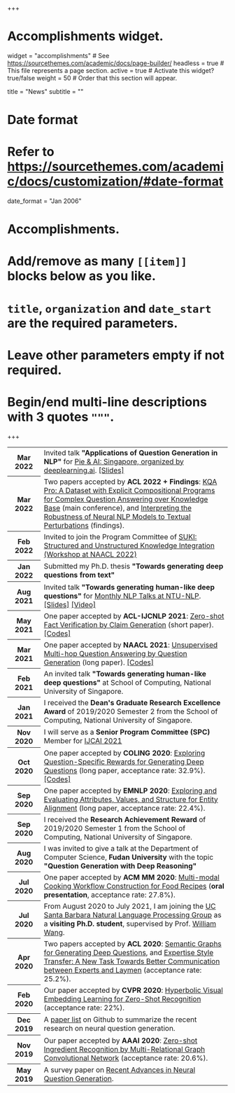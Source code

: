 +++
# Accomplishments widget.
widget = "accomplishments"  # See https://sourcethemes.com/academic/docs/page-builder/
headless = true  # This file represents a page section.
active = true  # Activate this widget? true/false
weight = 50  # Order that this section will appear.

title = "News"
subtitle = ""

# Date format
#   Refer to https://sourcethemes.com/academic/docs/customization/#date-format
date_format = "Jan 2006"

# Accomplishments.
#   Add/remove as many `[[item]]` blocks below as you like.
#   `title`, `organization` and `date_start` are the required parameters.
#   Leave other parameters empty if not required.
#   Begin/end multi-line descriptions with 3 quotes `"""`.

+++

<table class="table table-hover">
  <tbody>
    <tr>
      <th scope="row" class="text-center">Mar 2022</th>
      <td style="width: 85%;margin:auto;">Invited talk <b>"Applications of Question Generation in NLP"</b> for <a href="https://www.eventbrite.com/e/pie-ai-singapore-applications-of-question-generation-in-nlp-tickets-304213690337#">Pie & AI: Singapore, organized by deeplearning.ai</a>. <a href="https://speakerdeck.com/wingnus/applications-of-question-generation-in-nlp">[Slides]</a></td>
    </tr>
    <tr>
      <th scope="row" class="text-center">Mar 2022</th>
      <td style="width: 85%;margin:auto;">Two papers accepted by <b>ACL 2022 + Findings</b>: <a href="https://openreview.net/pdf?id=FgITqNVqpVz">KQA Pro: A Dataset with Explicit Compositional Programs for Complex Question Answering over Knowledge Base</a> (main conference), and <a href="https://openreview.net/pdf?id=ONfJZSIkLli">Interpreting the Robustness of Neural NLP Models to Textual Perturbations</a> (findings).</td>
    </tr>
    <tr>
      <th scope="row" class="text-center">Feb 2022</th>
      <td style="width: 85%;margin:auto;">Invited to join the Program Committee of <a href="https://suki-workshop.github.io/organization">SUKI: Structured and Unstructured Knowledge Integration (Workshop at NAACL 2022)</a></td>
    </tr>
    <tr>
      <th scope="row" class="text-center">Jan 2022</th>
      <td style="width: 85%;margin:auto;">Submitted my Ph.D. thesis <b>"Towards generating deep questions from text"</b></td>
    </tr>
    <tr>
      <th scope="row" class="text-center">Aug 2021</th>
      <td style="width: 85%;margin:auto;">Invited talk <b>"Towards generating human-like deep questions"</b> for <a href="https://ntunlpsg.github.io/talk/liangming/">Monthly NLP Talks at NTU-NLP</a>. <a href="files/talks/[V6] Towards Generating Human-like Deep Questions.pdf">[Slides]</a> <a href="https://www.youtube.com/watch?v=CAJJJOoS-q4&t=559s">[Video]</a></td>
    </tr>
    <tr>
      <th scope="row" class="text-center">May 2021</th>
      <td style="width: 85%;margin:auto;">One paper accepted by <b>ACL-IJCNLP 2021</b>: <a href="https://arxiv.org/pdf/2105.14682.pdf">Zero-shot Fact Verification by Claim Generation</a> (short paper). <a href="https://github.com/teacherpeterpan/Zero-shot-Fact-Verification">[Codes]</a></td>
    </tr>
    <tr>
      <th scope="row" class="text-center">Mar 2021</th>
      <td style="width: 85%;margin:auto;">One paper accepted by <b>NAACL 2021</b>: <a href="https://arxiv.org/pdf/2010.12623.pdf">Unsupervised Multi-hop Question Answering by Question Generation</a> (long paper). <a href="https://github.com/teacherpeterpan/Unsupervised-Multi-hop-QA">[Codes]</a></td>
    </tr>
    <tr>
      <th scope="row" class="text-center">Feb 2021</th>
      <td style="width: 85%;margin:auto;">An invited talk <b>"Towards generating human-like deep questions"</b> at School of Computing, National University of Singapore. </td>
    </tr>
    <tr>
      <th scope="row" class="text-center">Jan 2021</th>
      <td style="width: 85%;margin:auto;">I received the <b>Dean's Graduate Research Excellence Award</b> of 2019/2020 Semester 2 from the School of Computing, National University of Singapore.</td>
    </tr>
    <tr>
      <th scope="row" class="text-center">Nov 2020</th>
      <td style="width: 85%;margin:auto;">I will serve as a <b>Senior Program Committee (SPC)</b> Member for <a href="https://ijcai-21.org/">IJCAI 2021</a> </td>
    </tr>
    <tr>
      <th scope="row" class="text-center">Oct 2020</th>
      <td style="width: 85%;margin:auto;">One paper accepted by <b>COLING 2020</b>: <a href="https://arxiv.org/pdf/2011.01102.pdf">Exploring Question-Specific Rewards for Generating Deep Questions</a> (long paper, acceptance rate: 32.9%). <a href="https://github.com/YuxiXie/RL-for-Question-Generation">[Codes]</a></td>
    </tr>
    <tr>
      <th scope="row" class="text-center">Sep 2020</th>
      <td style="width: 85%;margin:auto;">One paper accepted by <b>EMNLP 2020</b>: <a href="https://arxiv.org/pdf/2010.03249.pdf">Exploring and Evaluating Attributes, Values, and Structure for Entity Alignment</a> (long paper, acceptance rate: 22.4%).</td>
    </tr>
    <tr>
      <th scope="row" class="text-center">Sep 2020</th>
      <td style="width: 85%;margin:auto;">I received the <b>Research Achievement Reward</b> of 2019/2020 Semester 1 from the School of Computing, National University of Singapore. </td>
    </tr>
    <tr>
      <th scope="row" class="text-center">Aug 2020</th>
      <td style="width: 85%;margin:auto;">I was invited to give a talk at the Department of Computer Science, <b>Fudan University</b> with the topic <b>"Question Generation with Deep Reasoning"</b></td>
    </tr>
    <tr>
      <th scope="row" class="text-center">Jul 2020</th>
      <td style="width: 85%;margin:auto;">One paper accepted by <b>ACM MM 2020</b>: <a href="https://arxiv.org/pdf/2008.09151.pdf">Multi-modal Cooking Workflow Construction for Food Recipes</a> (<b>oral presentation</b>, acceptance rate: 27.8%). </td>
    </tr>
    <tr>
      <th scope="row" class="text-center">Jul 2020</th>
      <td style="width: 85%;margin:auto;">From August 2020 to July 2021, I am joining the <a href="http://nlp.cs.ucsb.edu/">UC Santa Barbara Natural Language Processing Group</a> as a <b>visiting Ph.D. student</b>, supervised by Prof. <a href="https://sites.cs.ucsb.edu/~william/">William Wang</a>. </td>
    </tr>
    <tr>
      <th scope="row" class="text-center">Apr 2020</th>
      <td style="width: 85%;margin:auto;">Two papers accepted by <b>ACL 2020</b>: <a href="https://arxiv.org/pdf/2004.12704.pdf">Semantic Graphs for Generating Deep Questions</a>, and <a href="/files/publications/ACL20_Style_Paper.pdf">Expertise Style Transfer: A New Task Towards Better Communication between Experts and Laymen</a> (acceptance rate: 25.2%).</td>
    </tr>
    <tr>
      <th scope="row" class="text-center">Feb 2020</th>
      <td style="width: 85%;margin:auto;">Our paper accepted by <b>CVPR 2020</b>: <a href="http://openaccess.thecvf.com/content_CVPR_2020/papers/Liu_Hyperbolic_Visual_Embedding_Learning_for_Zero-Shot_Recognition_CVPR_2020_paper.pdf">Hyperbolic Visual Embedding Learning for Zero-Shot Recognition</a> (acceptance rate: 22%). </td>
    </tr>
    <tr>
      <th scope="row" class="text-center">Dec 2019</th>
      <td style="width: 85%;margin:auto;">A <a href="https://github.com/teacherpeterpan/Question-Generation-Paper-List">paper list</a> on Github to summarize the recent research on neural question generation. </td>
    </tr>
    <tr>
      <th scope="row" class="text-center">Nov 2019</th>
      <td style="width: 85%;margin:auto;">Our paper accepted by <b>AAAI 2020</b>: <a href="files/publications/AAAI20_Paper.pdf">Zero-shot Ingredient Recognition by Multi-Relational Graph Convolutional Network</a> (acceptance rate: 20.6%). </td>
    </tr>
    <tr>
      <th scope="row" class="text-center">May 2019</th>
      <td style="width: 85%;margin:auto;">A survey paper on <a href="https://arxiv.org/abs/1905.08949">Recent Advances in Neural Question Generation</a>.</td>
    </tr>
  </tbody>
</table>